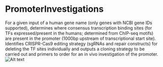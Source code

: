 # PromoterInvestigations
For a given input of a human gene name (only genes with NCBI gene IDs supported), determines where consensus transcription binding sites (for TFs expressed/present in the humans; determined from ChIP-seq motifs) are present in the promoter (1000bp upstream of transcriptional start site). Identifies CRISPR-Cas9 editing strategy (sgRNAs and repair constructs) for deleting the TF sites individually and outputs a cloning strategy to be carried out and primers to order for an in vivo investigation of the promoter.
![Alt text](/Users/Manraj/Documents/GitHub/PromoterInvestigations/Overview.jpg)
